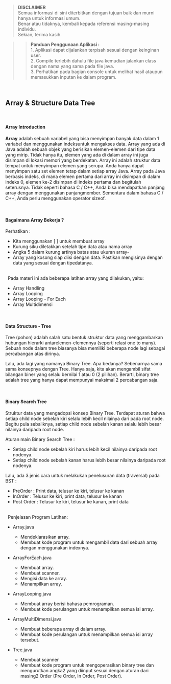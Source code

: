 >**DISCLAIMER**\
>Semua informasi di sini diterbitkan dengan tujuan baik dan murni hanya untuk informasi umum.\
>Benar atau tidaknya, kembali kepada referensi masing-masing individu.\
>Sekian, terima kasih.

>>**Panduan Penggunaan Aplikasi :**\
>		1. Aplikasi dapat dijalankan terpisah sesuai dengan keinginan user.\
>		2. Compile terlebih dahulu file java kemudian jalankan class dengan nama yang sama pada file java.\
>		3. Perhatikan pada bagian console untuk melihat hasil ataupun memasukkan inputan ke dalam program.

&nbsp;
## Array & Structure Data Tree

&nbsp;
#### Array Introduction
**Array** adalah sebuah variabel yang bisa menyimpan banyak data dalam 1 variabel dan menggunakan indeksuntuk mengakses data.
Array yang ada di Java adalah sebuah objek yang berisikan elemen-elemen dari tipe data yang mirip. Tidak hanya itu, elemen yang ada di dalam array ini juga disimpan di lokasi memori yang berdekatan.
Array ini adalah struktur data tempat untuk menyimpan elemen yang serupa. Anda hanya dapat menyimpan satu set elemen tetap dalam setiap array Java.
Array pada Java berbasis indeks, di mana elemen pertama dari array ini disimpan di dalam indeks 0, elemen ke-2 disimpan di indeks pertama dan begitulah seterusnya.
Tidak seperti bahasa C / C++, Anda bisa mendapatkan panjang array dengan menggunakan panjangmember.
Sementara dalam bahasa C / C++, Anda perlu menggunakan operator sizeof.

&nbsp;
#### Bagaimana Array Bekerja ?
Perhatikan :
- Kita menggunakan [ ] untuk membuat array
- Kurung siku diletakkan setelah tipe data atau nama array
- Angka 5 dalam kurung artinya batas atau ukuran array-
- Array yang kosong siap diisi dengan data. Pastikan mengisinya dengan data yang sesuai  dengan tipedatanya.

\
&nbsp;
Pada materi ini ada beberapa latihan array yang dilakukan, yaitu:
- Array Handling
- Array Looping
- Array Looping - For Each
- Array Multidimensi

&nbsp;
#### Data Structure - Tree
Tree (pohon) adalah salah satu bentuk struktur data yang menggambarkan hubungan hierarki antarelemen-elemennya (seperti relasi one to many).
Sebuah node dalam tree biasanya bisa memiliki beberapa node lagi sebagai percabangan atas dirinya.

Lalu, ada lagi yang namanya Binary Tree. Apa bedanya? Sebenarnya sama sama konsepnya dengan Tree.
Hanya saja, kita akan mengambil sifat bilangan biner yang selalu bernilai 1 atau 0 (2 pilihan).
Berarti, binary tree adalah tree yang hanya dapat mempunyai maksimal 2 percabangan saja.

&nbsp;
#### Binary Search Tree
Struktur data yang mengadopsi konsep Binary Tree. Terdapat aturan bahwa setiap child node sebelah kiri selalu lebih kecil nilainya dari pada root node. Begitu pula sebaliknya, setiap child node sebelah kanan selalu lebih besar nilainya daripada root node.

Aturan main Binary Search Tree :
- Setiap child node sebelah kiri harus lebih kecil nilainya daripada root nodenya.
- Setiap child node sebelah kanan harus lebih besar nilainya daripada root nodenya.

Lalu, ada 3 jenis cara untuk melakukan penelusuran data (traversal) pada BST :
- PreOrder : Print data, telusur ke kiri, telusur ke kanan
- InOrder : Telusur ke kiri, print data, telusur ke kanan
- Post Order : Telusur ke kiri, telusur ke kanan, print data

\
&nbsp;
Penjelasan Program Latihan:
- Array.java
    - Mendeklarasikan array.
    - Membuat kode program untuk mengambil data dari sebuah array dengan menggunakan indexnya.

- ArrayForEach.java
    - Membuat array.
    - Membuat scanner.
    - Mengisi data ke array.
    - Menampilkan array.

- ArrayLooping.java
    - Membuat array berisi bahasa pemrograman.
    - Membuat kode perulangan untuk menampilkan semua isi array.

- ArrayMultiDimensi.java
    - Membuat beberapa array di dalam array.
    - Membuat kode perulangan untuk menampilkan semua isi array tersebut.

- Tree.java
    - Membuat scanner
    - Membuat kode program untuk mengoperasikan binary tree dan mengurutkan angka2 yang diinput sesuai dengan aturan dari masing2 Order (Pre Order, In Order, Post Order).
    